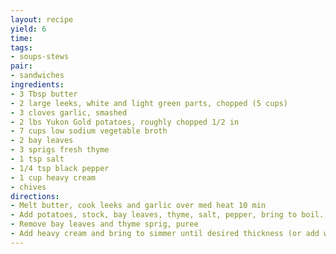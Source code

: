```yaml
---
layout: recipe
yield: 6
time: 
tags:
- soups-stews
pair:
- sandwiches
ingredients:
- 3 Tbsp butter
- 2 large leeks, white and light green parts, chopped (5 cups)
- 3 cloves garlic, smashed
- 2 lbs Yukon Gold potatoes, roughly chopped 1/2 in
- 7 cups low sodium vegetable broth
- 2 bay leaves
- 3 sprigs fresh thyme
- 1 tsp salt
- 1/4 tsp black pepper
- 1 cup heavy cream
- chives
directions:
- Melt butter, cook leeks and garlic over med heat 10 min
- Add potatoes, stock, bay leaves, thyme, salt, pepper, bring to boil. Simmer 15 min until potatoes are very soft
- Remove bay leaves and thyme sprig, puree
- Add heavy cream and bring to simmer until desired thickness (or add water/broth to thin)
---
```


